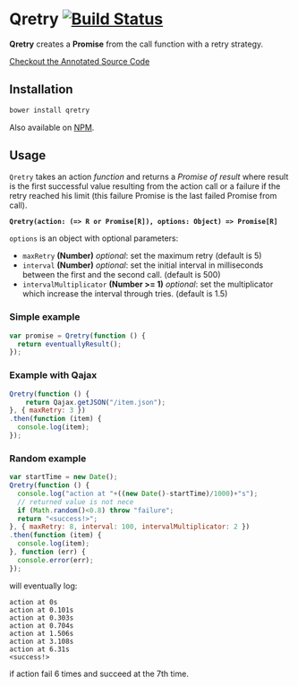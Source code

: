 Qretry [![Build Status](https://travis-ci.org/gre/qretry.png?branch=master)](https://travis-ci.org/gre/qretry)
===

**Qretry** creates a **Promise** from the call function with a retry strategy.

[Checkout the Annotated Source Code](http://gre.github.io/qretry/docs/qretry.html)

Installation
---

```sh
bower install qretry
```

Also available on [NPM](https://npmjs.org/package/qretry).

Usage
---

`Qretry` takes an action *function* and returns a *Promise of result* where result is the first successful value resulting from the action call or a failure if the retry reached his limit (this failure Promise is the last failed Promise from call).

**`Qretry(action: (=> R or Promise[R]), options: Object) => Promise[R]`**

`options` is an object with optional parameters:

* `maxRetry` **(Number)** *optional*: set the maximum retry (default is 5)
* `interval` **(Number)** *optional*: set the initial interval in milliseconds between the first and the second call. (default is 500)
* `intervalMultiplicator` **(Number >= 1)** *optional*: set the multiplicator which increase the interval through tries. (default is 1.5)

### Simple example

```javascript
var promise = Qretry(function () {
  return eventuallyResult();
});
```

### Example with Qajax

```javascript
Qretry(function () {
    return Qajax.getJSON("/item.json");
}, { maxRetry: 3 })
.then(function (item) {
  console.log(item);
});
```

### Random example

```javascript
var startTime = new Date();
Qretry(function () {
  console.log("action at "+((new Date()-startTime)/1000)+"s");
  // returned value is not nece
  if (Math.random()<0.8) throw "failure";
  return "<success!>";
}, { maxRetry: 8, interval: 100, intervalMultiplicator: 2 })
.then(function (item) {
  console.log(item);
}, function (err) {
  console.error(err);
});
```

will eventually log:

```
action at 0s
action at 0.101s
action at 0.303s
action at 0.704s
action at 1.506s
action at 3.108s
action at 6.31s
<success!>
```

if action fail 6 times and succeed at the 7th time.
